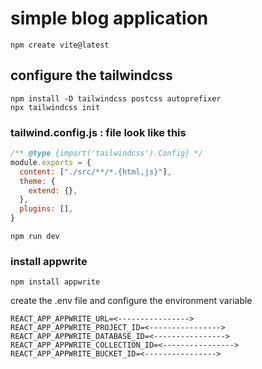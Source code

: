 # simple blog application

```
npm create vite@latest
```

## configure the tailwindcss

```
npm install -D tailwindcss postcss autoprefixer
npx tailwindcss init
```

### tailwind.config.js : file look like this

```tailwind.config.js
/** @type {import('tailwindcss').Config} */
module.exports = {
  content: ["./src/**/*.{html,js}"],
  theme: {
    extend: {},
  },
  plugins: [],
}
```

```
npm run dev
```

### install appwrite

```
npm install appwrite
```

create the .env file and configure the environment variable

```
REACT_APP_APPWRITE_URL=<---------------->
REACT_APP_APPWRITE_PROJECT_ID=<---------------->
REACT_APP_APPWRITE_DATABASE_ID=<---------------->
REACT_APP_APPWRITE_COLLECTION_ID=<---------------->
REACT_APP_APPWRITE_BUCKET_ID=<---------------->

```
